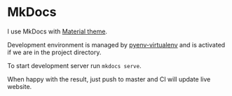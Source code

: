 # MkDocs

I use MkDocs with [Material theme](https://squidfunk.github.io/mkdocs-material/getting-started/).

Development environment is managed by [pyenv-virtualenv](pyenv.md) and is
activated if we are in the project directory.

To start development server run `mkdocs serve`.

When happy with the result, just push to master and CI will update live website.
